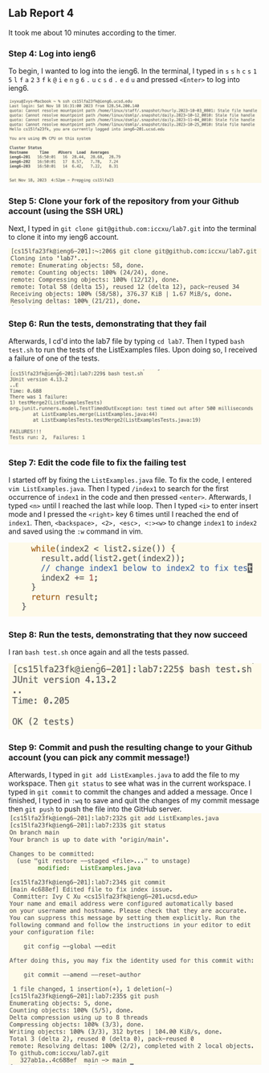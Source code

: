 ## Lab Report 4  
It took me about 10 minutes according to the timer.  
  
### Step 4: Log into ieng6  
To begin, I wanted to log into the ieng6. In the terminal, I typed in `s` `s` `h` `c` `s` `1` `5` `l` `f` `a` `2` `3` `f` `k` `@` `i` `e` `n` `g` `6` `.` `u` `c` `s` `d` `.` `e` `d` `u` and pressed `<Enter>` to log into ieng6.
  
![Image](lab4_login.png)  

### Step 5: Clone your fork of the repository from your Github account (using the SSH URL)  
Next, I typed in `git clone git@github.com:iccxu/lab7.git` into the terminal to clone it into my ieng6 account.  
  
![Image](lab4_clone.png)  

### Step 6: Run the tests, demonstrating that they fail  
Afterwards, I cd'd into the lab7 file by typing `cd lab7`. Then I typed `bash test.sh` to run the tests of the ListExamples files. Upon doing so, I received a failure of one of the tests.  
  
![Image](lab4_failed_test.png)  

### Step 7: Edit the code file to fix the failing test  
I started off by fixing the `ListExamples.java` file. To fix the code, I entered `vim ListExamples.java`. Then I typed `/index1` to search for the first occurrence of `index1` in the code and then pressed `<enter>`. Afterwards, I typed `<n>` until I reached the last while loop. Then I typed `<i>` to enter insert mode and I pressed the `<right>` key 6 times until I reached the end of `index1`. Then, `<backspace>, <2>, <esc>, <:><w>` to change `index1` to `index2` and saved using the `:w` command in vim.  
  
![Image](lab4_codefix.png)  

### Step 8: Run the tests, demonstrating that they now succeed  
I ran `bash test.sh` once again and all the tests passed.  
  
![Image](lab4_fixed_test.png)  

### Step 9: Commit and push the resulting change to your Github account (you can pick any commit message!)  
Afterwards, I typed in `git add ListExamples.java` to add the file to my workspace. Then `git status` to see what was in the current workspace. I typed in `git commit` to commit the changes and added a message. Once I finished, I typed in `:wq` to save and quit the changes of my commit message then `git push` to push the file into the GitHub server.  
![Image](lab4push.png)  


